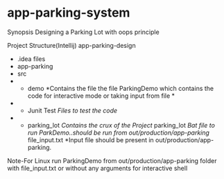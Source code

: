 # app-parking-system
Synopsis
Designing a Parking Lot with  oops principle

Project Structure(Intellij)
app-parking-design
*  .idea files
*  app-parking
*    src
*    *  demo        *Contains the file the file ParkingDemo which contains the code for interactive mode or taking input from file * 
*    *  Junit Test  *Files to test the code*
*    *  parking_lot  *Contains the crux of the Project*
parking_lot          *Bat file to run ParkDemo..should be run from out/production/app-parking*
file_input.txt       *Input file should be present in out/production/app-parking.  

Note-For Linux run ParkingDemo from out/production/app-parking folder with file_input.txt or without any arguments for
interactive shell